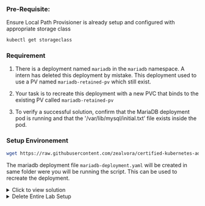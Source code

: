 ### Pre-Requisite:

Ensure Local Path Provisioner is already setup and configured with appropriate storage class
```sh
kubectl get storageclass
```
### Requirement 

1. There is a deployment named `mariadb` in the `mariadb` namespace. A intern has deleted this deployment by mistake. This deployment used to use a PV named `mariadb-retained-pv` which still exist.

2. Your task is to recreate this deployment with a new PVC that binds to the existing PV called `mariadb-retained-pv`

3. To verify a successful solution, confirm that the MariaDB deployment pod is running and that the '/var/lib/mysql/initial.txt' file exists inside the pod.

### Setup Environement
```sh
wget https://raw.githubusercontent.com/zealvora/certified-kubernetes-administrator/refs/heads/master/Exercises/script-mariadb.sh
```

The mariadb deployment file `mariadb-deployment.yaml` will be created in same folder were you will be running the script. This can be used to recreate the deployment.

<details>
  <summary>Click to view solution</summary>

### Solution

#### Step 1 - Remove the Claim from Existing PVC
```sh
kubectl edit pv mariadb-retained-pv
```
Remove the following lines and save it
```sh
  claimRef:
    apiVersion: v1
    kind: PersistentVolumeClaim
    name: mariadb
    namespace: mariadb
    resourceVersion: "2485466"
    uid: 251c8a23-a843-42ff-a536-4a0fa0e9851e
```
Verify if the claim has been removed.
```sh
kubectl get pv
```
#### Step 2 - Create PVC to Bind to Existing PV
```sh
nano pvc.yaml
```
```sh
apiVersion: v1
kind: PersistentVolumeClaim
metadata:
  name: mariadb
  namespace: mariadb
spec:
  accessModes:
    - ReadWriteOnce
  resources:
    requests:
      storage: 250Mi
  storageClassName: local-path
  volumeName: mariadb-retained-pv
```
```sh
kubectl create -f pvc.yaml
```
```sh
kubectl get pvc -n mariadb
```

#### Step 3 - Recreate the Deployment
```sh
kubectl create -f mariadb-deployment.yaml
```

#### Step 4 - Verification
```sh
kubectl get pods -n mariadb

kubectl exec -it <mariadb-pod-name> -n mariadb -- sh
```

Verify if the initial.txt file exists as stated in the requirement
```sh
ls -l /var/lib/mysql
```
</details>


<details>
  <summary>Delete Entire Lab Setup</summary>

```sh
kubectl delete namespace mariadb
kubectl delete pv mariadb-retained-pv
sudo rm -rf /opt/local-path-provisioner/mariadb
rm -f mariadb-deployment.yaml
```
</details>

